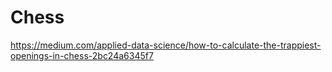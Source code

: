 # Chess

https://medium.com/applied-data-science/how-to-calculate-the-trappiest-openings-in-chess-2bc24a6345f7
